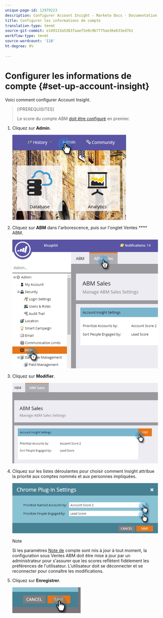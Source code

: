 ```yaml
---
unique-page-id: 12979223
description: Configurer Account Insight - Marketo Docs - Documentation sur les produits
title: Configurer les informations de compte
translation-type: tm+mt
source-git-commit: e149133a5383faaef5e9c9b7775ae36e633ed7b1
workflow-type: tm+mt
source-wordcount: '118'
ht-degree: 0%

---
```



# Configurer les informations de compte {#set-up-account-insight}

Voici comment configurer Account Insight.

>[!PREREQUISITES]
>
>Le score du compte ABM [doit être configuré](http://docs.marketo.com/display/DOCS/Account+Score) en premier.

1. Cliquez sur **Admin**.

   ![](assets/admin-1.png)

1. Cliquez sur **ABM** dans l&#39;arborescence, puis sur l&#39;onglet Ventes **** ABM.

   ![](assets/two-5.png)

1. Cliquez sur **Modifier**.

   ![](assets/three-4.png)

1. Cliquez sur les listes déroulantes pour choisir comment Insight attribue la priorité aux comptes nommés et aux personnes impliquées.

   ![](assets/four-4.png)

   >[!NOTE]
   >
   >Si les paramètres [Note de](http://docs.marketo.com/display/DOCS/Account+Score) compte sont mis à jour à tout moment, la configuration sous Ventes ABM doit être mise à jour par un administrateur pour s&#39;assurer que les scores reflètent fidèlement les préférences de l&#39;utilisateur. L’utilisateur doit se déconnecter et se reconnecter pour connaître les modifications.

1. Cliquez sur **Enregistrer**.

   ![](assets/five-4.png)

